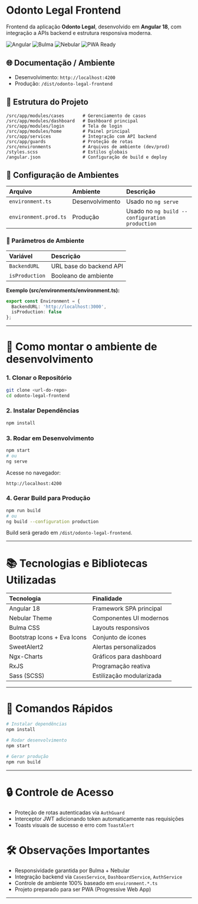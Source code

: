 # Odonto Legal Frontend

Frontend da aplicação **Odonto Legal**, desenvolvido em **Angular 18**, com integração a APIs backend e estrutura responsiva moderna.

![Angular](https://img.shields.io/badge/Angular-18-red) ![Bulma](https://img.shields.io/badge/Bulma-CSS-blue) ![Nebular](https://img.shields.io/badge/Nebular-UI-green) ![PWA Ready](https://img.shields.io/badge/PWA-Ready-blueviolet)

## 🌐 Documentação / Ambiente

- Desenvolvimento: `http://localhost:4200`
- Produção: `/dist/odonto-legal-frontend`

## 📂 Estrutura do Projeto

```
/src/app/modules/cases       # Gerenciamento de casos
/src/app/modules/dashboard   # Dashboard principal
/src/app/modules/login       # Tela de login
/src/app/modules/home        # Painel principal
/src/app/services            # Integração com API backend
/src/app/guards              # Proteção de rotas
/src/environments            # Arquivos de ambiente (dev/prod)
/styles.scss                 # Estilos globais
/angular.json                # Configuração de build e deploy
```

## 🔧 Configuração de Ambientes

| Arquivo | Ambiente | Descrição |
|:--------|:---------|:----------|
| `environment.ts` | Desenvolvimento | Usado no `ng serve` |
| `environment.prod.ts` | Produção | Usado no `ng build --configuration production` |

### 🔧 Parâmetros de Ambiente

| Variável | Descrição |
|:---------|:----------|
| `BackendURL` | URL base do backend API |
| `isProduction` | Booleano de ambiente |

**Exemplo (src/environments/environment.ts):**

```typescript
export const Environment = {
  BackendURL: 'http://localhost:3000',
  isProduction: false
};
```

---

# 🚀 Como montar o ambiente de desenvolvimento

### 1. Clonar o Repositório

```bash
git clone <url-do-repo>
cd odonto-legal-frontend
```

### 2. Instalar Dependências

```bash
npm install
```

### 3. Rodar em Desenvolvimento

```bash
npm start
# ou
ng serve
```

Acesse no navegador:

```
http://localhost:4200
```

### 4. Gerar Build para Produção

```bash
npm run build
# ou
ng build --configuration production
```

Build será gerado em `/dist/odonto-legal-frontend`.

---

# 📚 Tecnologias e Bibliotecas Utilizadas

| Tecnologia | Finalidade |
|:------------|:-----------|
| Angular 18 | Framework SPA principal |
| Nebular Theme | Componentes UI modernos |
| Bulma CSS | Layouts responsivos |
| Bootstrap Icons + Eva Icons | Conjunto de ícones |
| SweetAlert2 | Alertas personalizados |
| Ngx-Charts | Gráficos para dashboard |
| RxJS | Programação reativa |
| Sass (SCSS) | Estilização modularizada |

---

# 📅 Comandos Rápidos

```bash
# Instalar dependências
npm install

# Rodar desenvolvimento
npm start

# Gerar produção
npm run build
```

---

# 🔒 Controle de Acesso

- Proteção de rotas autenticadas via `AuthGuard`
- Interceptor JWT adicionando token automaticamente nas requisições
- Toasts visuais de sucesso e erro com `ToastAlert`

# 🛠️ Observações Importantes

- Responsividade garantida por Bulma + Nebular
- Integração backend via `CasesService`, `DashboardService`, `AuthService`
- Controle de ambiente 100% baseado em `environment.*.ts`
- Projeto preparado para ser PWA (Progressive Web App)

---
